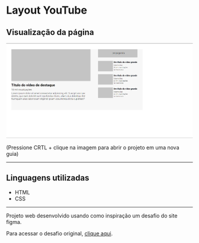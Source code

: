 # Layout YouTube

## Visualização da página
[<img src="./src/design/desktop.png">](https://duardohenrique.github.io/layout-youtube/)

(Pressione CRTL + clique na imagem para abrir o projeto em uma nova guia)

<hr>

## Linguagens utilizadas
- HTML
- CSS

<hr>

Projeto web desenvolvido usando como inspiração  um desafio do site figma.

Para acessar o desafio original, <a href="https://www.figma.com/file/jV5WYS3zYZD447V61yc1Ch/Desafio-CSS-Avan%C3%A7ado?node-id=0%3A1&t=uJ9sRW746RIZ6ZVl-0">clique aqui</a>.